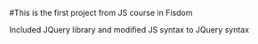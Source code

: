 #This is the first project from JS course in Fisdom

Included JQuery library and modified JS syntax to JQuery syntax
